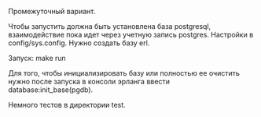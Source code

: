 ﻿Промежуточный вариант.

Чтобы запустить должна быть установлена база postgresql, взаимодействие пока идет через учетную запись postgres. Настройки в config/sys.config. Нужно создать базу erl.


Запуск:  make run

Для того, чтобы инициализировать базу или полностью ее очистить нужно после запуска в консоли эрланга ввести database:init_base(pgdb).

Немного тестов  в директории test.
